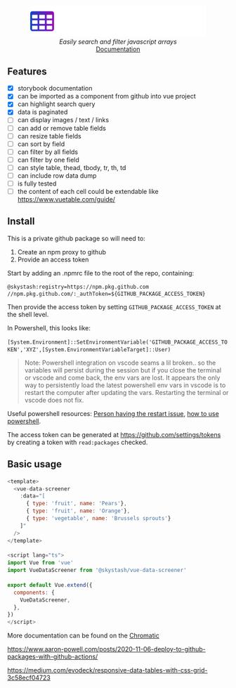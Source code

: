 <div align="center">
  <img src=".storybook/logo-light.png" alt="Logo" style="max-width: 400px;">
  <br/>
  <em>Easily search and filter javascript arrays</em>
  <br/>
  <a href="https://skystash.github.io/vue-data-screener/">Documentation</a>
</div>

## Features

- [x] storybook documentation
- [x] can be imported as a component from github into vue project
- [x] can highlight search query
- [x] data is paginated
- [ ] can display images / text / links
- [ ] can add or remove table fields
- [ ] can resize table fields
- [ ] can sort by field
- [ ] can filter by all fields
- [ ] can filter by one field
- [ ] can style table, thead, tbody, tr, th, td
- [ ] can include row data dump
- [ ] is fully tested
- [ ] the content of each cell could be extendable like https://www.vuetable.com/guide/

## Install

This is a private github package so will need to:

1) Create an npm proxy to github
2) Provide an access token

Start by adding an .npmrc file to the root of the repo, containing:

```
@skystash:registry=https://npm.pkg.github.com
//npm.pkg.github.com/:_authToken=${GITHUB_PACKAGE_ACCESS_TOKEN}
```

Then provide the access token by setting `GITHUB_PACKAGE_ACCESS_TOKEN` at the shell level.

In Powershell, this looks like:

`[System.Environment]::SetEnvironmentVariable('GITHUB_PACKAGE_ACCESS_TOKEN','XYZ',[System.EnvironmentVariableTarget]::User)`

> Note: Powershell integration on vscode seams a lil broken.. so the variables will persist during the session but if you close the terminal or vscode and come back, the env vars are lost. It appears the only way to persistently load the latest powershell env vars in vscode is to restart the computer after updating the vars. Restarting the terminal or vscode does not fix.

Useful powershell resources: [Person having the restart issue](https://github.com/microsoft/vscode/issues/26048#issuecomment-539407696), [how to use powershell](https://mcpmag.com/articles/2019/03/28/environment-variables-in-powershell.aspx).

The access token can be generated at   https://github.com/settings/tokens by creating a token with `read:packages` checked.


## Basic usage

```js
<template>
  <vue-data-screener
    :data="[
      { type: 'fruit', name: 'Pears'},
      { type: 'fruit', name: 'Orange'},
      { type: 'vegetable', name: 'Brussels sprouts'}
    ]"
  />
</template>

<script lang="ts">
import Vue from 'vue'
import VueDataScreener from '@skystash/vue-data-screener'

export default Vue.extend({
  components: {
    VueDataScreener,
  },
})
</script>
```

More documentation can be found on the [Chromatic](https://www.chromatic.com/builds?appId=61d4d292187f54004aba929a)

https://www.aaron-powell.com/posts/2020-11-06-deploy-to-github-packages-with-github-actions/

https://medium.com/evodeck/responsive-data-tables-with-css-grid-3c58ecf04723